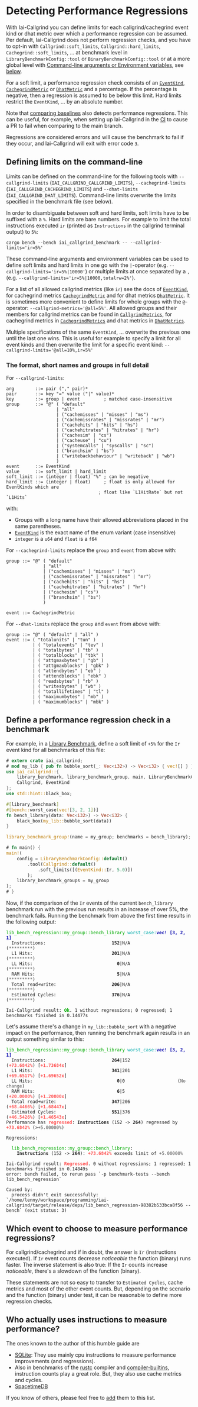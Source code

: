<!-- markdownlint-disable MD041 MD033 -->

# Detecting Performance Regressions

With Iai-Callgrind you can define limits for each callgrind/cachegrind event
kind or dhat metric over which a performance regression can be assumed. Per
default, Iai-Callgrind does not perform regression checks, and you have to
opt-in with `Callgrind::soft_limits`, `Callgrind::hard_limits`,
`Cachegrind::soft_limits`, ... at benchmark level in
`LibraryBenchmarkConfig::tool` or `BinaryBenchmarkConfig::tool` or at a more
global level with [Command-line arguments or Environment
variables](./cli_and_env/basics.md), see
[below](#defining-limits-on-the-command-line).

For a soft limit, a performance regression check consists of an [`EventKind`],
[`CachegrindMetric`] or [`DhatMetric`] and a percentage. If the percentage is
negative, then a regression is assumed to be below this limit. Hard limits
restrict the `EventKind`, ... by an absolute number.

Note that [comparing baselines](./cli_and_env/baselines.md) also detects
performance regressions. This can be useful, for example, when setting up
Iai-Callgrind in the [CI](./installation/iai_callgrind.md#in-the-github-ci) to
cause a PR to fail when comparing to the main branch.

Regressions are considered errors and will cause the benchmark to fail if they
occur, and Iai-Callgrind will exit with error code `3`.

## Defining limits on the command-line

Limits can be defined on the command-line for the following tools with
`--callgrind-limits` (`IAI_CALLGRIND_CALLGRIND_LIMITS`), `--cachegrind-limits`
(`IAI_CALLGRIND_CACHEGRIND_LIMITS`)  and `--dhat-limits`
(`IAI_CALLGRIND_DHAT_LIMITS`). Command-line limits overwrite the limits
specified in the benchmark file (see below).

In order to disambiguate between soft and hard limits, soft limits have to be
suffixed with a `%`. Hard limits are bare numbers. For example to limit the
total instructions executed `ir` (printed as `Instructions` in the callgrind
terminal output) to `5%`:

```shell
cargo bench --bench iai_callgrind_benchmark -- --callgrind-limits='ir=5%'
```

These command-line arguments and environment variables can be used to define
soft limits and hard limits in one go with the `|`-operator (e.g.
`--callgrind-limits='ir=5%|10000'`) or multiple limits at once separated by a
`,` (e.g. `--callgrind-limits='ir=5%|10000,totalrw=2%'`).

For a list of all allowed callgrind metrics (like `ir`) see the docs of
[`EventKind`], for cachegrind metrics [`CachegrindMetric`] and for dhat metrics
[`DhatMetric`]. It is sometimes more convenient to define limits for whole
groups with the `@`-operator: `--callgrind-metrics='@all=5%'`. All allowed
groups and their members for callgrind metrics can be found in
[`CallgrindMetrics`], for cachegrind metrics in [`CachegrindMetrics`] and dhat
metrics in [`DhatMetrics`].

Multiple specifications of the same `EventKind`, ... overwrite the previous one
until the last one wins. This is useful for example to specify a limit for all
event kinds and then overwrite the limit for a specific event kind:
`--callgrind-limits='@all=10%,ir=5%'`

### The format, short names and groups in full detail

For `--callgrind-limits`:

```text
arg        ::= pair ("," pair)*
pair       ::= key "=" value ("|" value)*
key        ::= group | event         ; matched case-insensitive
group      ::= "@" ( "default"
                   | "all"
                   | ("cachemisses" | "misses" | "ms")
                   | ("cachemissrates" | "missrates" | "mr")
                   | ("cachehits" | "hits" | "hs")
                   | ("cachehitrates" | "hitrates" | "hr")
                   | ("cachesim" | "cs")
                   | ("cacheuse" | "cu")
                   | ("systemcalls" | "syscalls" | "sc")
                   | ("branchsim" | "bs")
                   | ("writebackbehaviour" | "writeback" | "wb")
                   )
event      ::= EventKind
value      ::= soft_limit | hard_limit
soft_limit ::= (integer | float) "%" ; can be negative
hard_limit ::= (integer | float)     ; float is only allowed for EventKinds which are
                                   ; float like `L1HitRate` but not `L1Hits`
```

with:

* Groups with a long name have their allowed abbreviations placed in the same
  parentheses.
* [`EventKind`] is the exact name of the enum variant (case insensitive)
* `integer` is a `u64` and `float` is a `f64`

For `--cachegrind-limits` replace the `group` and `event` from above with:

```text
group ::= "@" ( "default"
              | "all"
              | ("cachemisses" | "misses" | "ms")
              | ("cachemissrates" | "missrates" | "mr")
              | ("cachehits" | "hits" | "hs")
              | ("cachehitrates" | "hitrates" | "hr")
              | ("cachesim" | "cs")
              | ("branchsim" | "bs")
              )

event ::= CachegrindMetric
```

For `--dhat-limits` replace the `group` and `event` from above with:

```text
group ::= "@" ( "default" | "all" )
event ::= ( "totalunits" | "tun" )
          | ( "totalevents" | "tev" )
          | ( "totalbytes" | "tb" )
          | ( "totalblocks" | "tbk" )
          | ( "attgmaxbytes" | "gb" )
          | ( "attgmaxblocks" | "gbk" )
          | ( "attendbytes" | "eb" )
          | ( "attendblocks" | "ebk" )
          | ( "readsbytes" | "rb" )
          | ( "writesbytes" | "wb" )
          | ( "totallifetimes" | "tl" )
          | ( "maximumbytes" | "mb" )
          | ( "maximumblocks" | "mbk" )
```

## Define a performance regression check in a benchmark

For example, in a [Library
Benchmark](./benchmarks/library_benchmarks/configuration.md), define a soft
limit of `+5%` for the `Ir` event kind for all benchmarks of this file:

```rust
# extern crate iai_callgrind;
# mod my_lib { pub fn bubble_sort(_: Vec<i32>) -> Vec<i32> { vec![] } }
use iai_callgrind::{
    library_benchmark, library_benchmark_group, main, LibraryBenchmarkConfig,
    Callgrind, EventKind
};
use std::hint::black_box;

#[library_benchmark]
#[bench::worst_case(vec![3, 2, 1])]
fn bench_library(data: Vec<i32>) -> Vec<i32> {
    black_box(my_lib::bubble_sort(data))
}

library_benchmark_group!(name = my_group; benchmarks = bench_library);

# fn main() {
main!(
    config = LibraryBenchmarkConfig::default()
        .tool(Callgrind::default()
            .soft_limits([(EventKind::Ir, 5.0)])
        );
    library_benchmark_groups = my_group
);
# }
```

Now, if the comparison of the `Ir` events of the current `bench_library`
benchmark run with the previous run results in an increase of over 5%, the
benchmark fails. Running the benchmark from above the first time results in the
following output:

<pre><code class="hljs"><span style="color:#0A0">lib_bench_regression::my_group::bench_library</span> <span style="color:#0AA">worst_case</span><span style="color:#0AA">:</span><b><span style="color:#00A">vec! [3, 2, 1]</span></b>
<span style="color:#555">  </span>Instructions:                         <b>152</b>|N/A                  (<span style="color:#555">*********</span>)
<span style="color:#555">  </span>L1 Hits:                              <b>201</b>|N/A                  (<span style="color:#555">*********</span>)
<span style="color:#555">  </span>LL Hits:                                <b>0</b>|N/A                  (<span style="color:#555">*********</span>)
<span style="color:#555">  </span>RAM Hits:                               <b>5</b>|N/A                  (<span style="color:#555">*********</span>)
<span style="color:#555">  </span>Total read+write:                     <b>206</b>|N/A                  (<span style="color:#555">*********</span>)
<span style="color:#555">  </span>Estimated Cycles:                     <b>376</b>|N/A                  (<span style="color:#555">*********</span>)

Iai-Callgrind result: <b><span style="color:#0A0">Ok</span></b>. 1 without regressions; 0 regressed; 1 benchmarks finished in 0.14477s</code></pre>

Let's assume there's a change in `my_lib::bubble_sort` with a negative impact on
the performance, then running the benchmark again results in an output something
similar to this:

<pre><code class="hljs"><span style="color:#0A0">lib_bench_regression::my_group::bench_library</span> <span style="color:#0AA">worst_case</span><span style="color:#0AA">:</span><b><span style="color:#00A">vec! [3, 2, 1]</span></b>
<span style="color:#555">  </span>Instructions:                         <b>264</b>|152                  (<b><span style="color:#F55">+73.6842%</span></b>) [<b><span style="color:#F55">+1.73684x</span></b>]
<span style="color:#555">  </span>L1 Hits:                              <b>341</b>|201                  (<b><span style="color:#F55">+69.6517%</span></b>) [<b><span style="color:#F55">+1.69652x</span></b>]
<span style="color:#555">  </span>LL Hits:                                <b>0</b>|0                    (<span style="color:#555">No change</span>)
<span style="color:#555">  </span>RAM Hits:                               <b>6</b>|5                    (<b><span style="color:#F55">+20.0000%</span></b>) [<b><span style="color:#F55">+1.20000x</span></b>]
<span style="color:#555">  </span>Total read+write:                     <b>347</b>|206                  (<b><span style="color:#F55">+68.4466%</span></b>) [<b><span style="color:#F55">+1.68447x</span></b>]
<span style="color:#555">  </span>Estimated Cycles:                     <b>551</b>|376                  (<b><span style="color:#F55">+46.5426%</span></b>) [<b><span style="color:#F55">+1.46543x</span></b>]
Performance has <b><span style="color:#F55">regressed</span></b>: <b>Instructions</b> (152 -> <b>264</b>) regressed by <b><span style="color:#F55">+73.6842%</span></b> (><span style="color:#555">+5.00000%</span>)

Regressions:

  <span style="color:#0A0">lib_bench_regression::my_group::bench_library</span>:
    <b>Instructions</b> (152 -> <b>264</b>): <b><span style="color:#F55">+73.6842</span></b><b><span style="color:#F55">%</span></b> exceeds limit of <span style="color:#555">+5.00000</span><span style="color:#555">%</span>

Iai-Callgrind result: <b><span style="color:#F55">Regressed</span></b>. 0 without regressions; 1 regressed; 1 benchmarks finished in 0.14849s
error: bench failed, to rerun pass `-p benchmark-tests --bench lib_bench_regression`

Caused by:
  process didn't exit successfully: `/home/lenny/workspace/programming/iai-callgrind/target/release/deps/lib_bench_regression-98382b533bca8f56 --bench` (exit status: 3)</code></pre>

## Which event to choose to measure performance regressions?

For callgrind/cachegrind and if in doubt, the answer is `Ir` (instructions
executed). If `Ir` event counts decrease *noticeable* the function (binary) runs
faster. The inverse statement is also true: If the `Ir` counts increase
*noticeable*, there's a slowdown of the function (binary).

These statements are not so easy to transfer to `Estimated Cycles`, cache
metrics and most of the other event counts. But, depending on the scenario and
the function (binary) under test, it can be reasonable to define more regression
checks.

## Who actually uses instructions to measure performance?

The ones known to the author of this humble guide are

* [SQLite](https://sqlite.org/cpu.html#performance_measurement): They use mainly
  cpu instructions to measure performance improvements (and regressions).
* Also in benchmarks of the [rustc](https://github.com/rust-lang/rustc-perf)
  compiler and
  [compiler-builtins](https://github.com/rust-lang/compiler-builtins),
  instruction counts play a great role. But, they also use cache metrics and
  cycles.
* [SpacetimeDB](https://github.com/clockworklabs/SpacetimeDB)

If you know of others, please feel free to
[add](https://github.com/iai-callgrind/iai-callgrind/blob/5bec95ee37330954916ea29e7a7dc40ca62bc454/docs/src/regressions.md)
them to this list.

[`EventKind`]: https://docs.rs/iai-callgrind/0.16.1/iai_callgrind/enum.EventKind.html
[`CallgrindMetrics`]: https://docs.rs/iai-callgrind/0.16.1/iai_callgrind/enum.CallgrindMetrics.html
[`CachegrindMetric`]: https://docs.rs/iai-callgrind/0.16.1/iai_callgrind/enum.CachegrindMetric.html
[`CachegrindMetrics`]: https://docs.rs/iai-callgrind/0.16.1/iai_callgrind/enum.CachegrindMetrics.html
[`DhatMetric`]: https://docs.rs/iai-callgrind/0.16.1/iai_callgrind/enum.DhatMetric.html
[`DhatMetrics`]: https://docs.rs/iai-callgrind/0.16.1/iai_callgrind/enum.DhatMetrics.html
